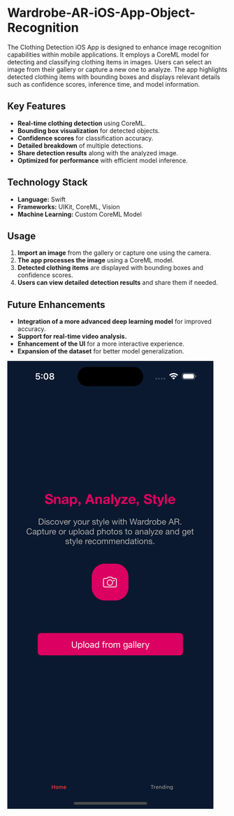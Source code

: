# Wardrobe-AR-iOS-App-Object-Recognition

The Clothing Detection iOS App is designed to enhance image recognition capabilities within mobile applications. It employs a CoreML model for detecting and classifying clothing items in images. Users can select an image from their gallery or capture a new one to analyze. The app highlights detected clothing items with bounding boxes and displays relevant details such as confidence scores, inference time, and model information.

## **Key Features**
- **Real-time clothing detection** using CoreML.  
- **Bounding box visualization** for detected objects.  
- **Confidence scores** for classification accuracy.  
- **Detailed breakdown** of multiple detections.  
- **Share detection results** along with the analyzed image.  
- **Optimized for performance** with efficient model inference.  

## **Technology Stack**
- **Language:** Swift  
- **Frameworks:** UIKit, CoreML, Vision  
- **Machine Learning:** Custom CoreML Model  

## **Usage**
1. **Import an image** from the gallery or capture one using the camera.  
2. **The app processes the image** using a CoreML model.  
3. **Detected clothing items** are displayed with bounding boxes and confidence scores.  
4. **Users can view detailed detection results** and share them if needed.  

## **Future Enhancements**
- **Integration of a more advanced deep learning model** for improved accuracy.  
- **Support for real-time video analysis.**  
- **Enhancement of the UI** for a more interactive experience.  
- **Expansion of the dataset** for better model generalization.  


![App Screenshot](WardrobeAR_img1.png)
